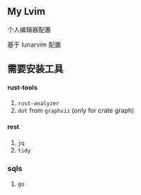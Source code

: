 ## My Lvim
个人编辑器配置

基于 lunarvim 配置

## 需要安装工具

#### rust-tools
1. `rust-analyzer`
2. `dot` from `graphviz` (only for crate graph)

#### rest
1. `jq`
2. `tidy`

### sqls
1. `go`

